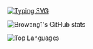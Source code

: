 [![Typing SVG](https://readme-typing-svg.herokuapp.com?font=Fira+Code&weight=600&pause=1000&color=000000&width=600&lines=%F0%9F%91%8B+Hi%2C+I'm+BroWang1;👀+Interested+in+AI%2C+Neuroscience%2C+Econ%2C+Philo;🌱+Currently+learning+%2C+Chinese%2C+Linear+Algebra;💡+Looking+to+collaborate+on+AI+projects!;📫+Reach+me+at+linkedin.com%2Fin%2Fbrodey-wang)](https://github.com/DenverCoder1/readme-typing-svg)


![Browang1's GitHub stats](https://github-readme-stats.vercel.app/api?username=Browang1&hide=contribs,prs)

![Top Languages](https://github-readme-stats.vercel.app/api/top-langs/?username=Browang1&layout=compact&theme=light)



<!---
BroWang1/BroWang1 is a ✨ special ✨ repository because its `README.md` (this file) appears on your GitHub profile.
You can click the Preview link to take a look at your changes.
--->
